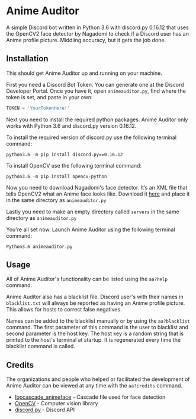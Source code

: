# Anime Auditor

A simple Discord bot written in Python 3.6 with discord.py 0.16.12 that uses the OpenCV2 face detector by Nagadomi to check if a Discord user has an Anime profile picture. Middling accuracy, but it gets the job done.

## Installation

This should get Anime Auditor up and running on your machine.

First you need a Discord Bot Token. You can generate one at the Discord Developer Portal. Once you have it, open `animeauditor.py`, find where the token is set, and paste in your own:

```python
TOKEN = 'YourTokenHere!'
``` 

Next you need to install the required python packages. Anime Auditor only works with Python 3.6 and discord.py version 0.16.12.

To install the required version of discord.py use the following terminal command:

```
python3.6 -m pip install discord.py==0.16.12
```

To install OpenCV use the following terminal command:

```
python3.6 -m pip install opencv-python
```

Now you need to download Nagadomi's face detector. It’s an XML file that tells OpenCV2 what an Anime face looks like. Download it [here](https://github.com/nagadomi/lbpcascade_animeface) and place it in the same directory as `animeauditor.py`

Lastly you need to make an empty directory called `servers` in the same directory as `animeauditor.py`

You're all set now. Launch Anime Auditor using the following terminal command:

```
Python3.6 animeauditor.py
```

## Usage

All of Anime Auditor's functionality can be listed using the `aa?help` command.

Anime Auditor also has a blacklist file. Discord user's with their names in `blacklist.txt` will always be reported as having an Anime profile picture. This allows for hosts to correct false negatives.

Names can be added to the blacklist manually or by using the `aa?blacklist` command. The first parameter of this command is the user to blacklist and second parameter is the host key. The host key is a random string that is printed to the host's terminal at startup. It is regenerated every time the blacklist command is called.

## Credits

The organizations and people who helped or facilitated the development of Anime Auditor can be viewed at any time with the `aa?credits` command.

* [lbpcascade_animeface](https://github.com/nagadomi/lbpcascade_animeface) - Cascade file used for face detection
* [OpenCV](https://github.com/nagadomi/lbpcascade_animeface) - Computer vision library
* [discord.py](https://github.com/Rapptz/discord.py) - Discord API